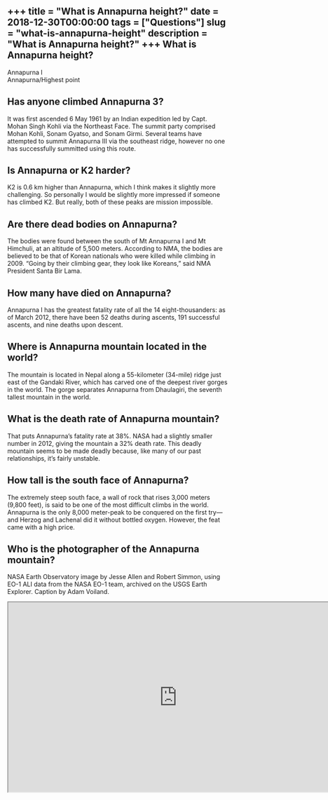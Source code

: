 +++
title = "What is Annapurna height?"
date = 2018-12-30T00:00:00
tags = ["Questions"]
slug = "what-is-annapurna-height"
description = "What is Annapurna height?"
+++
What is Annapurna height?
-------------------------

Annapurna I  
Annapurna/Highest point

Has anyone climbed Annapurna 3?
-------------------------------

It was first ascended 6 May 1961 by an Indian expedition led by Capt. Mohan Singh Kohli via the Northeast Face. The summit party comprised Mohan Kohli, Sonam Gyatso, and Sonam Girmi. Several teams have attempted to summit Annapurna III via the southeast ridge, however no one has successfully summitted using this route.

Is Annapurna or K2 harder?
--------------------------

K2 is 0.6 km higher than Annapurna, which I think makes it slightly more challenging. So personally I would be slightly more impressed if someone has climbed K2. But really, both of these peaks are mission impossible.

Are there dead bodies on Annapurna?
-----------------------------------

The bodies were found between the south of Mt Annapurna I and Mt Himchuli, at an altitude of 5,500 meters. According to NMA, the bodies are believed to be that of Korean nationals who were killed while climbing in 2009. “Going by their climbing gear, they look like Koreans,” said NMA President Santa Bir Lama.

How many have died on Annapurna?
--------------------------------

Annapurna I has the greatest fatality rate of all the 14 eight-thousanders: as of March 2012, there have been 52 deaths during ascents, 191 successful ascents, and nine deaths upon descent.

Where is Annapurna mountain located in the world?
-------------------------------------------------

The mountain is located in Nepal along a 55-kilometer (34-mile) ridge just east of the Gandaki River, which has carved one of the deepest river gorges in the world. The gorge separates Annapurna from Dhaulagiri, the seventh tallest mountain in the world.

What is the death rate of Annapurna mountain?
---------------------------------------------

That puts Annapurna’s fatality rate at 38%. NASA had a slightly smaller number in 2012, giving the mountain a 32% death rate. This deadly mountain seems to be made deadly because, like many of our past relationships, it’s fairly unstable.

How tall is the south face of Annapurna?
----------------------------------------

The extremely steep south face, a wall of rock that rises 3,000 meters (9,800 feet), is said to be one of the most difficult climbs in the world. Annapurna is the only 8,000 meter-peak to be conquered on the first try—and Herzog and Lachenal did it without bottled oxygen. However, the feat came with a high price.

Who is the photographer of the Annapurna mountain?
--------------------------------------------------

NASA Earth Observatory image by Jesse Allen and Robert Simmon, using EO-1 ALI data from the NASA EO-1 team, archived on the USGS Earth Explorer. Caption by Adam Voiland.

<iframe allow="accelerometer; autoplay; clipboard-write; encrypted-media; gyroscope; picture-in-picture" allowfullscreen="" class="__youtube_prefs__  epyt-is-override  no-lazyload" data-no-lazy="1" data-origheight="433" data-origwidth="770" data-skipgform_ajax_framebjll="" height="433" id="_ytid_46114" loading="lazy" src="https://www.youtube.com/embed/ftqLgI37uew?enablejsapi=1&autoplay=0&cc_load_policy=0&cc_lang_pref=&iv_load_policy=1&loop=0&modestbranding=0&rel=1&fs=1&playsinline=0&autohide=2&theme=dark&color=red&controls=1&" title="YouTube player" width="770"></iframe>